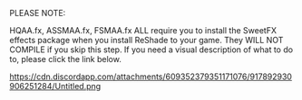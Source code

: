 PLEASE NOTE:

HQAA.fx, ASSMAA.fx, FSMAA.fx ALL require you to install the SweetFX effects package when you install ReShade to your game. They WILL NOT COMPILE if you skip this step. If you need a visual description of what to do to, please click the link below.

https://cdn.discordapp.com/attachments/609352379351171076/917892930906251284/Untitled.png
